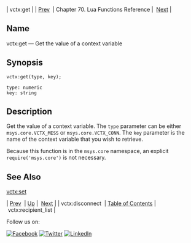 | vctx:get |
| [Prev](lua.ref.vctx_disconnect.php)  | Chapter 70. Lua Functions Reference |  [Next](lua.ref.vctx_recipient_list.php) |

<a name="lua.ref.vctx_get"></a>
## Name

vctx:get — Get the value of a context variable

<a name="idp19265232"></a>
## Synopsis

`vctx:get(type, key);`

```
type: numeric
key: string
```
<a name="idp19268208"></a>
## Description

Get the value of a context variable. The `type` parameter can be either `msys.core.VCTX_MESS` or `msys.core.VCTX_CONN`. The `key` parameter is the name of the context variable that you wish to retrieve.

Because this function is in the `msys.core` namespace, an explicit `require('msys.core')` is not necessary.

<a name="idp19273328"></a>
## See Also

[vctx:set](lua.ref.vctx_set.php "vctx:set")

| [Prev](lua.ref.vctx_disconnect.php)  | [Up](lua.function.details.php) |  [Next](lua.ref.vctx_recipient_list.php) |
| vctx:disconnect  | [Table of Contents](index.php) |  vctx:recipient_list |

Follow us on:

[![Facebook](https://support.messagesystems.com/images/icon-facebook.png)](http://www.facebook.com/messagesystems) [![Twitter](https://support.messagesystems.com/images/icon-twitter.png)](http://twitter.com/#!/MessageSystems) [![LinkedIn](https://support.messagesystems.com/images/icon-linkedin.png)](http://www.linkedin.com/company/message-systems)